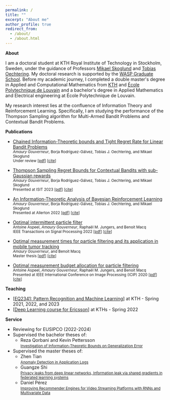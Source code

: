 ```yaml
---
permalink: /
title: ""
excerpt: "About me"
author_profile: true
redirect_from: 
  - /about/
  - /about.html
---
```


**About**

I am a doctoral student at KTH Royal Institute of Technology in Stockholm, Sweden, under the guidance of Professors [Mikael Skoglund](https://people.kth.se/~skoglund/) and [Tobias Oechtering](https://www.kth.se/profile/oech). My doctoral research is supported by the [WASP Graduate School](https://wasp-sweden.org). Before my academic journey, I completed a double master's degree in Applied and Computational Mathematics from [KTH](https://www.kth.se/en/studies/master/applied-and-computational-mathematics/msc-applied-and-computational-mathematics-1.344221) and [École Polytechnique de Louvain](https://uclouvain.be/en/faculties/epl/mathematiques-appliquees.html) and a bachelor's degree in Applied Mathematics and Electrical engineering at École Polytechnique de Louvain.  

My research interest lies at the confluence of Information Theory and Reinforcement Learning. Specifically, I am studying the performance of the Thompson Sampling algorithm for Multi-Armed Bandit Problems and Contextual Bandit Problems.

[//]: <>  (I am also interested in wider topics such as [list to be completed], generalization of learning algorithm, etc.) 


**Publications**

- [Chained Information-Theoretic bounds and Tight Regret Rate for Linear Bandit Problems](https://arxiv.org/abs/2403.03361)
  <br /><small> *Amaury Gouverneur*, Borja Rodríguez-Gálvez, Tobias J. Oechtering, and Mikael Skoglund</small>
  <br /><small>Under review [<a href="https://arxiv.org/pdf/2304.13593.pdf">pdf</a>] [<a href="citations/thomson_sampling_regret_contextual_bandits_subgaussian.html">cite</a>]</small>

- [Thompson Sampling Regret Bounds for Contextual Bandits with sub-Gaussian rewards](https://arxiv.org/abs/2304.13593)
  <br /><small> *Amaury Gouverneur*, Borja Rodríguez-Gálvez, Tobias J. Oechtering, and Mikael Skoglund</small>
  <br /><small>Presented at ISIT 2023 [<a href="https://arxiv.org/pdf/2304.13593.pdf">pdf</a>] [<a href="citations/thomson_sampling_regret_contextual_bandits_subgaussian.html">cite</a>]</small>

- [An Information-Theoretic Analysis of Bayesian Reinforcement Learning](https://arxiv.org/abs/2207.08735)
  <br /><small> *Amaury Gouverneur*, Borja Rodríguez-Gálvez, Tobias J. Oechtering, and Mikael Skoglund</small>
  <br /><small>Presented at Allerton 2022 [<a href="https://arxiv.org/pdf/2207.08735.pdf">pdf</a>] [<a href="citations/an_information-theoretic_analysis_of_bayesian_reinforcement_learning.html">cite</a>]</small>

- [Optimal intermittent particle filter](https://ieeexplore.ieee.org/abstract/document/9794909)
<br /><small> Antoine Aspeel, *Amaury Gouverneur*, Raphaël M. Jungers, and Benoit Macq</small>
<br /><small>IEEE Transactions on Signal Processing 2022 [<a href="https://ieeexplore.ieee.org/iel7/78/9675017/09794909.pdf">pdf</a>] [<a href="citations/optimal_intermittent_particle_filter.html">cite</a>]</small>

- [Optimal measurement times for particle filtering and its application in mobile tumor tracking](https://dial.uclouvain.be/downloader/downloader.php?pid=thesis%3A25377&datastream=PDF_01&cover=cover-mem)
<br /><small> *Amaury Gouverneur*, and Benoit Macq</small>
<br /><small>Master thesis [<a href="https://dial.uclouvain.be/downloader/downloader.php?pid=thesis%3A25377&datastream=PDF_01&cover=cover-mem">pdf</a>] [<a href="citations/optimal_measurement_times_for_particle_filtering_and_its_application_in_mobile_tumor_tracking.html">cite</a>]</small>

- [Optimal measurement budget allocation for particle filtering](https://ieeexplore.ieee.org/abstract/document/9190702)
<br /><small> Antoine Aspeel, *Amaury Gouverneur*, Raphaël M. Jungers, and Benoit Macq</small>
<br /><small>Presented at IEEE International Conference on Image Processing (ICIP) 2020 [<a href="https://arxiv.org/pdf/2005.08557">pdf</a>] [<a href="citations/optimal_measurement_budget_allocation_for_particle_filtering.html">cite</a>]</small>


**Teaching**

- [<a href="https://www.kth.se/student/kurser/kurs/EQ2341?l=en">EQ2341: Pattern Recognition and Machine Learning</a>] at KTH - Spring 2021, 2022, and 2023
- [<a href="https://www.kth.se/en/om/nyheter/centrala-nyheter/samarbete-bakom-unik-spetsutbildning-inom-ai-1.1033451">Deep Learning course for Ericsson</a>] at KTHs - Spring 2022

**Service**

- Reviewing for EUSIPCO (2022-2024)
- Supervised the bachelor theses of: 
  - Reza Qorbani and Kevin Pettersson
  <br /><small> <a href="http://kth.diva-portal.org/smash/record.jsf?aq2=%5B%5B%5D%5D&c=15&af=%5B%5D&searchType=LIST_LATEST&sortOrder2=title_sort_asc&query=&language=en&pid=diva2%3A1736009&aq=%5B%5B%5D%5D&sf=all&aqe=%5B%5D&sortOrder=author_sort_asc&onlyFullText=false&noOfRows=50&dswid=-4659">Investigation of Information-Theoretic Bounds on Generalization Error</a> </small>
- Supervised the master theses of:
  - Zhen Tian
  <br /><small> <a href="https://aaltodoc.aalto.fi/handle/123456789/119370">Anomaly Detection in Application Logs</a>  </small>
  - Guangze Shi
  <br /><small> <a href="https://kth.diva-portal.org/smash/record.jsf?aq2=%5B%5B%5D%5D&c=21&af=%5B%5D&searchType=LIST_LATEST&sortOrder2=title_sort_asc&query=&language=sv&pid=diva2%3A1728674&aq=%5B%5B%5D%5D&sf=all&aqe=%5B%5D&sortOrder=author_sort_asc&onlyFullText=false&noOfRows=50&dswid=8498">Privacy leaks from deep linear networks, Information leak via shared gradients in federated learning systems</a></small>
  - Daniel Pérez
  <br /><small><a href="http://kth.diva-portal.org/smash/record.jsf?pid=diva2%3A1714150&dswid=-4335">Improving Recommender Engines for Video Streaming Platforms with RNNs and Multivariate Data</a></small>
